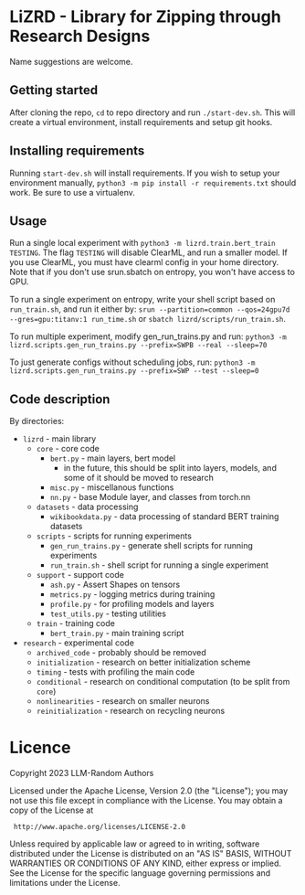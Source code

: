 # LiZRD - Library for Zipping through Research Designs

Name suggestions are welcome.

## Getting started
After cloning the repo, `cd` to repo directory and run `./start-dev.sh`. This will create a virtual environment, install requirements and setup git hooks.

## Installing requirements

Running `start-dev.sh` will install requirements. If you wish to setup your environment manually, `python3 -m pip install -r requirements.txt` should work. Be sure to use a virtualenv.

## Usage
Run a single local experiment with `python3 -m lizrd.train.bert_train TESTING`. The flag `TESTING` will disable ClearML, and run a smaller model.
If you use ClearML, you must have clearml config in your home directory. Note that if you don't use srun.sbatch on entropy, you won't have access to GPU.

To run a single experiment on entropy, write your shell script based on `run_train.sh`, and run it either by:
`srun --partition=common --qos=24gpu7d --gres=gpu:titanv:1 run_time.sh`
or `sbatch lizrd/scripts/run_train.sh`.

To run multiple experiment, modify gen_run_trains.py and run:
`python3 -m lizrd.scripts.gen_run_trains.py --prefix=SWPB --real --sleep=70`

To just generate configs without scheduling jobs, run:
`python3 -m lizrd.scripts.gen_run_trains.py --prefix=SWP --test --sleep=0`

## Code description

By directories:
* `lizrd` - main library
  * `core` - core code
    * `bert.py` - main layers, bert model
      * in the future, this should be split into layers, models, and some of it should be moved to research
    * `misc.py` - miscellanous functions
    * `nn.py` - base Module layer, and classes from torch.nn
  * `datasets` - data processing
    * `wikibookdata.py` - data processing of standard BERT training datasets
  * `scripts` - scripts for running experiments
    * `gen_run_trains.py` - generate shell scripts for running experiments
    * `run_train.sh` - shell script for running a single experiment
  * `support` - support code
    * `ash.py` - Assert Shapes on tensors
    * `metrics.py` - logging metrics during training
    * `profile.py` - for profiling models and layers
    * `test_utils.py` - testing utilities
  * `train` - training code
    * `bert_train.py` - main training script
* `research` - experimental code
    * `archived_code` - probably should be removed
    * `initialization` - research on better initialization scheme
    * `timing` - tests with profiling the main code
    * `conditional` - research on conditional computation (to be split from `core`)
    * `nonlinearities` - research on smaller neurons
    * `reinitialization` - research on recycling neurons
 
# Licence

 Copyright 2023 LLM-Random Authors

 Licensed under the Apache License, Version 2.0 (the "License");
 you may not use this file except in compliance with the License.
 You may obtain a copy of the License at

     http://www.apache.org/licenses/LICENSE-2.0

 Unless required by applicable law or agreed to in writing, software
 distributed under the License is distributed on an "AS IS" BASIS,
 WITHOUT WARRANTIES OR CONDITIONS OF ANY KIND, either express or implied.
 See the License for the specific language governing permissions and
 limitations under the License.
